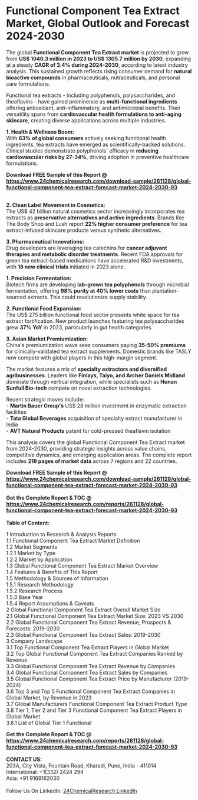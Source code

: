 <h1>Functional Component Tea Extract Market, Global Outlook and Forecast 2024-2030</h1><p>The global <strong>Functional Component Tea Extract market</strong> is projected to grow from <strong>US$ 1040.3 million in 2023 to US$ 1305.7 million by 2030</strong>, expanding at a steady <strong>CAGR of 3.4% during 2024-2030</strong>, according to latest industry analysis. This sustained growth reflects rising consumer demand for <strong>natural bioactive compounds</strong> in pharmaceuticals, nutraceuticals, and personal care formulations.</p><p>Functional tea extracts - including polyphenols, polysaccharides, and theaflavins - have gained prominence as <strong>multi-functional ingredients</strong> offering antioxidant, anti-inflammatory, and antimicrobial benefits. Their versatility spans from <strong>cardiovascular health formulations to anti-aging skincare</strong>, creating diverse applications across multiple industries.</p><p><strong>1. Health &amp; Wellness Boom:</strong><br>
With <strong>63% of global consumers</strong> actively seeking functional health ingredients, tea extracts have emerged as scientifically-backed solutions. Clinical studies demonstrate polyphenols' efficacy in <strong>reducing cardiovascular risks by 27-34%</strong>, driving adoption in preventive healthcare formulations.</p><div><b>Download FREE Sample of this Report @ 
            <a href="https://www.24chemicalresearch.com/download-sample/261128/global-functional-component-tea-extract-forecast-market-2024-2030-93">
            https://www.24chemicalresearch.com/download-sample/261128/global-functional-component-tea-extract-forecast-market-2024-2030-93</a></b></div><br><p><strong>2. Clean Label Movement in Cosmetics:</strong><br>
The US$ 42 billion natural cosmetics sector increasingly incorporates tea extracts as <strong>preservative alternatives and active ingredients</strong>. Brands like The Body Shop and Lush report <strong>22% higher consumer preference</strong> for tea extract-infused skincare products versus synthetic alternatives.</p><p><strong>3. Pharmaceutical Innovations:</strong><br>
Drug developers are leveraging tea catechins for <strong>cancer adjuvant therapies and metabolic disorder treatments</strong>. Recent FDA approvals for green tea extract-based medications have accelerated R&amp;D investments, with <strong>18 new clinical trials</strong> initiated in 2023 alone.</p><p><strong>1. Precision Fermentation:</strong><br>
Biotech firms are developing <strong>lab-grown tea polyphenols</strong> through microbial fermentation, offering <strong>98% purity at 40% lower costs</strong> than plantation-sourced extracts. This could revolutionize supply stability.</p><p><strong>2. Functional Food Expansion:</strong><br>
The US$ 275 billion functional food sector presents white space for tea extract fortification. New product launches featuring tea polysaccharides grew <strong>37% YoY</strong> in 2023, particularly in gut health categories.</p><p><strong>3. Asian Market Premiumization:</strong><br>
China's premiumization wave sees consumers paying <strong>35-50% premiums</strong> for clinically-validated tea extract supplements. Domestic brands like TASLY now compete with global players in this high-margin segment.</p><p>The market features a mix of <strong>specialty extractors and diversified agribusinesses</strong>. Leaders like <strong>Finlays, Taiyo, and Archer Daniels Midland</strong> dominate through vertical integration, while specialists such as <strong>Hunan Sunfull Bio-tech</strong> compete on novel extraction technologies.</p><p>Recent strategic moves include:<br>
- <strong>Martin Bauer Group's</strong> US$ 28 million investment in enzymatic extraction facilities<br>
- <strong>Tata Global Beverages</strong> acquisition of specialty extract manufacturer in India<br>
- <strong>AVT Natural Products</strong> patent for cold-pressed theaflavin isolation</p><p>This analysis covers the global Functional Component Tea Extract market from 2024-2030, providing strategic insights across value chains, competitive dynamics, and emerging application areas. The complete report includes <strong>218 pages of market data</strong> across 7 regions and 22 countries.</p><div><b>Download FREE Sample of this Report @ 
            <a href="https://www.24chemicalresearch.com/download-sample/261128/global-functional-component-tea-extract-forecast-market-2024-2030-93">
            https://www.24chemicalresearch.com/download-sample/261128/global-functional-component-tea-extract-forecast-market-2024-2030-93</a></b></div><br><div><b>Get the Complete Report & TOC @ 
            <a href="https://www.24chemicalresearch.com/reports/261128/global-functional-component-tea-extract-forecast-market-2024-2030-93">
            https://www.24chemicalresearch.com/reports/261128/global-functional-component-tea-extract-forecast-market-2024-2030-93</a></b></div><br>
            <b>Table of Content:</b><p>1 Introduction to Research & Analysis Reports<br />
    1.1 Functional Component Tea Extract Market Definition<br />
    1.2 Market Segments<br />
        1.2.1 Market by Type<br />
        1.2.2 Market by Application<br />
    1.3 Global Functional Component Tea Extract Market Overview<br />
    1.4 Features & Benefits of This Report<br />
    1.5 Methodology & Sources of Information<br />
        1.5.1 Research Methodology<br />
        1.5.2 Research Process<br />
        1.5.3 Base Year<br />
        1.5.4 Report Assumptions & Caveats<br />
2 Global Functional Component Tea Extract Overall Market Size<br />
    2.1 Global Functional Component Tea Extract Market Size: 2023 VS 2030<br />
    2.2 Global Functional Component Tea Extract Revenue, Prospects & Forecasts: 2019-2030<br />
    2.3 Global Functional Component Tea Extract Sales: 2019-2030<br />
3 Company Landscape<br />
    3.1 Top Functional Component Tea Extract Players in Global Market<br />
    3.2 Top Global Functional Component Tea Extract Companies Ranked by Revenue<br />
    3.3 Global Functional Component Tea Extract Revenue by Companies<br />
    3.4 Global Functional Component Tea Extract Sales by Companies<br />
    3.5 Global Functional Component Tea Extract Price by Manufacturer (2019-2024)<br />
    3.6 Top 3 and Top 5 Functional Component Tea Extract Companies in Global Market, by Revenue in 2023<br />
    3.7 Global Manufacturers Functional Component Tea Extract Product Type<br />
    3.8 Tier 1, Tier 2 and Tier 3 Functional Component Tea Extract Players in Global Market<br />
        3.8.1 List of Global Tier 1 Functional</p><div><b>Get the Complete Report & TOC @ 
            <a href="https://www.24chemicalresearch.com/reports/261128/global-functional-component-tea-extract-forecast-market-2024-2030-93">
            https://www.24chemicalresearch.com/reports/261128/global-functional-component-tea-extract-forecast-market-2024-2030-93</a></b></div><br><b>CONTACT US:</b><br>
            203A, City Vista, Fountain Road, Kharadi, Pune, India - 411014<br>
            International: +1(332) 2424 294<br>
            Asia: +91 9169162030 <br><br>
            Follow Us On LinkedIn: <a href="https://www.linkedin.com/company/24chemicalresearch/">24ChemicalResearch LinkedIn</a>